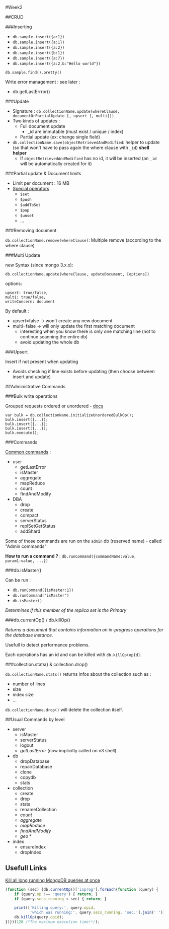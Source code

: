 #Week2

##CRUD

###Inserting

* `db.sample.insert({a:1})`
* `db.sample.insert({a:1})`
* `db.sample.insert({a:2})`
* `db.sample.insert({b:1})`
* `db.sample.insert({a:7})`
* `db.sample.insert({a:2,b:"Hello world"})`

`db.sample.find().pretty()`

Write error management : see later :

* db.getLastErrror()

###Update

* Signature : `db.collectionName.update(whereClause, documentOrPartialUpdate [, upsert [, multi]])`
* Two kinds of updates :
    - Full document update
        + _id are immutable (must exist / unique / index)
    - Partial update (ex: change single field)
* `db.collectionName.save(objectRetrievedAndModified`: helper to update (so that won't have to pass again the where clause with `_id`) **shell helper**
    * If `objectRetrievedAndModified` has no id, it will be inserted (an `_id` will be automatically created for it)

###Partial update & Document limits

* Limit per document : 16 MB
* [Special operators](http://docs.mongodb.org/manual/reference/operator/update/)
    - `$set`
    - `$push`
    - `$addToSet`
    - `$pop`
    - `$unset`
    - ...

###Removing document

`db.collectionName.remove(whereClause)`: Multiple remove (according to the where clause)

###Multi Update

new Syntax (since mongo 3.x.x):

`db.collectionName.update(whereClause, updateDocument, [options])`

options:

```
upsert: true/false,
multi: true/false,
writeConcern: document
```

By default :

* upsert=false -> won't create any new document
* multi=false -> will only update the first matching document
	* interesting when you know there is only one matching line (not to continue scanning the entire db)
	* avoid updating the whole db
	
###Upsert

Insert if not present when updating

* Avoids checking if line exists before updating (then choose between insert and update)


##Administrative Commands

###Bulk write operations

Grouped requests ordered or unordered - [docs](http://docs.mongodb.org/manual/reference/method/Bulk/)

```
var bulk = db.collectionName.initializeUnorderedBulkOp();
bulk.insert({...});
bulk.insert({...});
bulk.insert({...});
bulk.execute();
```

###Commands

[Common commands](http://docs.mongodb.org/manual/reference/command/) :

* user
	* getLastError
	* isMaster
	* aggregate
	* mapReduce
	* count
	* findAndModify
* DBA
	* drop
	* create
	* compact
	* serverStatus
	* replSetGetStatus
	* addShard

Some of those commands are run on the `admin` db (reserved name) - called "Admin commands"

**How to run a command ?** : `db.runCommand({commandName:value, param1:value, ...})`

###db.isMaster()

Can be run :

* `db.runCommand({isMaster:1})`
* `db.runCommand("isMaster")`
* `db.isMaster()`

*Determines if this member of the replica set is the Primary*

###db.currentOp() / db.killOp()

*Returns a document that contains information on in-progress operations for the database instance.*

Usefull to detect performance problems.

Each operations has an id and can be killed with `db.killOp(opId)`.

###collection.stats() & collection.drop()

`db.collectionName.stats()` returns infos about the collection such as :

* number of lines
* size
* index size
* ...

`db.collectionName.drop()` will delete the collection itself.

##Usual Commands by level

* server
	* isMaster
	* serverStatus
	* logout
	* *getLastError* (now implicitly called on v3 shell)
* db
	* dropDatabase
	* repairDatabase
	* clone
	* copydb
	* stats
* collection
	* create
	* drop
	* stats
	* renameCollection
	* *count*
	* *aggregate*
	* *mapReduce*
	* *findAndModify*
	* *geo* *
* index
	* ensureIndex
	* dropIndex

## Usefull Links
[Kill all long running MongoDB queries at once](http://cacodaemon.de/index.php?id=65)

```js
(function (sec) {db.currentOp()['inprog'].forEach(function (query) { 
    if (query.op !== 'query') { return; } 
    if (query.secs_running < sec) { return; }  

    print(['Killing query:', query.opid, 
           'which was running:', query.secs_running, 'sec.'].join(' '));
    db.killOp(query.opid);
})})(120 /*The maximum execution time!*/);
```
